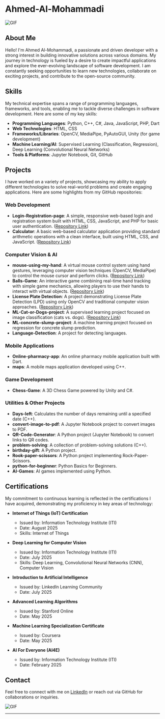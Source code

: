# Ahmed-Al-Mohammadi

![GIF](https://user-images.githubusercontent.com/74038190/225813708-98b745f2-7d22-48cf-9150-083f1b00d6c9.gif)

## About Me

Hello! I'm Ahmed Al-Mohammadi, a passionate and driven developer with a strong interest in building innovative solutions across various domains. My journey in technology is fueled by a desire to create impactful applications and explore the ever-evolving landscape of software development. I am constantly seeking opportunities to learn new technologies, collaborate on exciting projects, and contribute to the open-source community.

## Skills

My technical expertise spans a range of programming languages, frameworks, and tools, enabling me to tackle diverse challenges in software development. Here are some of my key skills:

*   **Programming Languages**: Python, C++, C#, Java, JavaScript, PHP, Dart
*   **Web Technologies**: HTML, CSS
*   **Frameworks/Libraries**: OpenCV, MediaPipe, PyAutoGUI, Unity (for game development)
*   **Machine Learning/AI**: Supervised Learning (Classification, Regression), Deep Learning (Convolutional Neural Networks)
*   **Tools & Platforms**: Jupyter Notebook, Git, GitHub

## Projects

I have worked on a variety of projects, showcasing my ability to apply different technologies to solve real-world problems and create engaging applications. Here are some highlights from my GitHub repositories:

### Web Development

*   **Login-Registration-page**: A simple, responsive web-based login and registration system built with HTML, CSS, JavaScript, and PHP for basic user authentication. ([Repository Link](https://github.com/Ahmed-Al-Mohammadi/Login-Registration-page))
*   **Calculator**: A basic web-based calculator application providing standard arithmetic operations with a clean interface, built using HTML, CSS, and JavaScript. ([Repository Link](https://github.com/Ahmed-Al-Mohammadi/Calculator))

### Computer Vision & AI

*   **mouse-using-my-hand**: A virtual mouse control system using hand gestures, leveraging computer vision techniques (OpenCV, MediaPipe) to control the mouse cursor and perform clicks. ([Repository Link](https://github.com/Ahmed-Al-Mohammadi/mouse-using-my-hand))
*   **Balls-Game**: An interactive game combining real-time hand tracking with simple game mechanics, allowing players to use their hands to interact with virtual objects. ([Repository Link](https://github.com/Ahmed-Al-Mohammadi/Balls-Game))
*   **License Plate Detection**: A project demonstrating License Plate Detection (LPD) using only OpenCV and traditional computer vision approaches. ([Repository Link](https://github.com/Ahmed-Al-Mohammadi/License-Plate-Detection))
*   **ML-Cat-or-Dogs-project**: A supervised learning project focused on image classification (cats vs. dogs). ([Repository Link](https://github.com/Ahmed-Al-Mohammadi/ML-Cat-or-Dogs-project))
*   **ML-concrete-slump-project**: A machine learning project focused on regression for concrete slump prediction.
*   **Language-Detection**: A project for detecting languages.

### Mobile Applications

*   **Online-pharmacy-app**: An online pharmacy mobile application built with Dart.
*   **maps**: A mobile maps application developed using C++.

### Game Development

*   **Chess-Game**: A 3D Chess Game powered by Unity and C#.

### Utilities & Other Projects

*   **Days-left**: Calculates the number of days remaining until a specified date (C++).
*   **convert-image-to-pdf**: A Jupyter Notebook project to convert images to PDF.
*   **QR-Code-Generator**: A Python project (Jupyter Notebook) to convert links to QR codes.
*   **problem-solving**: A collection of problem-solving solutions (C++).
*   **birthday-gift**: A Python project.
*   **Rook-paper-scissors**: A Python project implementing Rock-Paper-Scissors.
*   **python-for-beginner**: Python Basics for Beginners.
*   **AI-Games**: AI games implemented using Python.

## Certifications

My commitment to continuous learning is reflected in the certifications I have acquired, demonstrating my proficiency in key areas of technology:

*   **Internet of Things (IoT) Certification**
    *   Issued by: Information Technology Institute (ITI)
    *   Date: August 2025
    *   Skills: Internet of Things

*   **Deep Learning for Computer Vision**
    *   Issued by: Information Technology Institute (ITI)
    *   Date: July 2025
    *   Skills: Deep Learning, Convolutional Neural Networks (CNN), Computer Vision

*   **Introduction to Artificial Intelligence**
    *   Issued by: LinkedIn Learning Community
    *   Date: July 2025

*   **Advanced Learning Algorithms**
    *   Issued by: Stanford Online
    *   Date: May 2025

*   **Machine Learning Specialization Certificate**
    *   Issued by: Coursera
    *   Date: May 2025

*   **AI For Everyone (AI4E)**
    *   Issued by: Information Technology Institute (ITI)
    *   Date: February 2025

## Contact

Feel free to connect with me on [LinkedIn](https://www.linkedin.com/in/ahmed-yasser-755aba259) or reach out via GitHub for collaborations or inquiries.

![GIF](https://user-images.githubusercontent.com/74038190/212284136-03988914-d899-44b4-b1d9-4eeccf656e44.gif)


---

